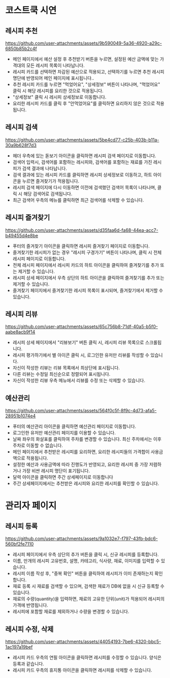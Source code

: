 # 코스트쿡 시연

## 레시피 추천
https://github.com/user-attachments/assets/9b590049-5a36-4920-a29c-6850b85b2c4f
- 메인 페이지에서 예산 설정 후 추천받기 버튼을 누르면, 설정된 예산 금액에 맞는 가격대의 모든 레시피 목록이 나타납니다.
- 레시피 카드를 선택하면 차감된 예산으로 적용되고, 선택하기를 누르면 추천 레시피 명단에 반영되어 메인 페이지에 표시됩니다..
- 추천 레시피 카드를 누르면 "먹었어요", "상세정보" 버튼이 나타나며, "먹었어요" 클릭 시 해당 레시피를 요리한 것으로 적용됩니다.
- "상세정보" 클릭 시 레시피 상세정보로 이동합니다.
- 요리한 레시피 카드를 클릭 후 "안먹었어요"를 클릭하면 요리하지 않은 것으로 적용됩니다.

## 레시피 검색
https://github.com/user-attachments/assets/5be4cd77-c25b-403b-b11a-30a9b628f7d3
- 헤더 우측에 있는 돋보기 아이콘을 클릭하면 레시피 검색 페이지로 이동합니다.
- 검색어 입력시, 검색어를 포함하는 레시피와, 검색어를 포함하는 재료를 가진 레시피가 검색 결과에 나타납니다.
- 검색 결과에 있는 레시피 카드를 클릭하면 레시피 상세정보로 이동하고, 하트 아이콘을 누르면 즐겨찾기가 적용됩니다.
- 레시피 검색 페이지에 다시 이동하면 이전에 검색했던 검색어 목록이 나타나며, 클릭 시 해당 검색어로 검색됩니다.
- 최근 검색어 우측의 메뉴를 클릭하면 최근 검색어를 삭제할 수 있습니다.

## 레시피 즐겨찾기
https://github.com/user-attachments/assets/d35faa6d-fa68-44ea-acc7-b49455d4e8be
- 푸터의 즐겨찾기 아이콘을 클릭하면 레시피 즐겨찾기 페이지로 이동합니다.
- 즐겨찾기한 레시피가 없는 경우 "레시피 구경가기" 버튼이 나타나며, 클릭 시 전체 레시피 페이지로 이동합니다.
- 전체 레시피 페이지에서 레시피 카드의 하트 아이콘을 클릭하여 즐겨찾기를 추가 또는 제거할 수 있습니다.
- 레시피 상세 페이지에서 우측 상단의 하트 아이콘을 클릭하여 즐겨찾기를 추가 또는 제거할 수 있습니다.
- 즐겨찾기 페이지에서 즐겨찾기한 레시피 목록이 표시되며, 즐겨찾기에서 제거할 수 있습니다.

## 레시피 리뷰
https://github.com/user-attachments/assets/65c756b8-71df-40a5-b5f0-aabe8acb9f14
- 레시피 상세 페이지에서 "리뷰보기" 버튼 클릭 시, 레시피 리뷰 목록으로 스크롤됩니다.
- 레시피 평가하기에서 별 아이콘 클릭 시, 로그인한 유저만 리뷰를 작성할 수 있습니다.
- 자신이 작성한 리뷰는 리뷰 목록에서 최상단에 표시됩니다.
- 다른 리뷰는 수정일 최신순으로 정렬되어 표시됩니다.
- 자신이 작성한 리뷰 우측 메뉴에서 리뷰를 수정 또는 삭제할 수 있습니다.

## 예산관리
https://github.com/user-attachments/assets/564f0c5f-8f9c-4d73-afa5-28951b1074e4
- 푸터의 예산관리 아이콘을 클릭하면 예산관리 페이지로 이동합니다.
- 로그인한 유저만 예산관리 페이지를 이용할 수 있습니다.
- 날짜 좌우의 화살표를 클릭하여 주차를 변경할 수 있습니다. 최신 주차에서는 이후 주차로 이동할 수 없습니다.
- 메인 페이지에서 추천받은 레시피를 요리하면, 요리한 레시피들의 가격합이 사용금액으로 적용됩니다.
- 설정한 예산과 사용금액에 따라 진행도가 반영되고, 요리한 레시피 중 가장 저렴하거나 가장 비싼 레시피 명단이 표기됩니다.
- 달력 아이콘을 클릭하면 주간 상세페이지로 이동합니다
- 주간 상세페이지에서는 추천받은 레시피와 요리한 레시피를 확인할 수 있습니다.

# 관리자 페이지
## 레시피 등록
https://github.com/user-attachments/assets/9a1032e7-f797-43fb-bdc6-560bf2fe7110
- 레시피 페이지에서 우측 상단의 추가 버튼을 클릭 시, 신규 레시피를 등록합니다.
- 이름, 만개의 레시피 고유번호, 설명, 카테고리, 식사량, 재료, 이미지를 입력할 수 있습니다.
- 레시피 이름 작성 후, "중복 확인" 버튼을 클릭하여 레시피가 이미 존재하는지 확인합니다.
- 재료 등록 시 재료를 검색할 수 있으며, 검색한 재료가 DB에 없을 시 신규 등록할 수 있습니다.
- 재료의 수량(quantity)을 입력하면, 재료의 고유한 단위(unit)가 적용되어 레시피의 가격에 반영됩니다.
- 레시피에 포함할 재료를 제외하거나 수량을 변경할 수 있습니다.


## 레시피 수정, 삭제
https://github.com/user-attachments/assets/44054193-7be6-4320-bbc5-1ac197a19bef
- 레시피 카드 우측의 연필 아이콘을 클릭하면 레시피를 수정할 수 있습니다. 양식은 등록과 같습니다.
- 레시피 카드 우측의 휴지통 아이콘을 클릭하면 레시피를 삭제할 수 있습니다.



